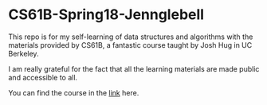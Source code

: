 # CS61B-Spring18-Jennglebell
This repo is for my self-learning of data structures and algorithms with the materials provided by CS61B, a fantastic course taught by Josh Hug in UC Berkeley.


I am really grateful for the fact that all the learning materials are made public and accessible to all. 


You can find the course in the [link](https://sp18.datastructur.es/) here.
